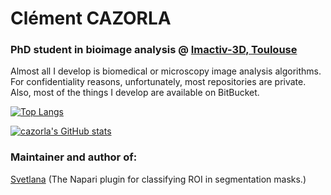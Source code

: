 <h1>Clément CAZORLA</h1>
<h3>PhD student in bioimage analysis @ <a href="https://www.imactiv-3d.com/">Imactiv-3D, Toulouse</a></h3>

Almost all I develop is biomedical or microscopy image analysis algorithms. For confidentiality reasons, unfortunately, most repositories are private. Also, most of the things I develop are available on BitBucket.

[![Top Langs](https://github-readme-stats.vercel.app/api/top-langs/?username=koopa31&layout=compact&theme=radical)](https://github.com/anuraghazra/github-readme-stats)

[![cazorla's GitHub stats](https://github-readme-stats.vercel.app/api?username=koopa31&show_icons=true)](https://github.com/anuraghazra/github-readme-stats)

<h3>Maintainer and author of:</h3>

[Svetlana](https://www.napari-hub.org/plugins/napari-svetlana) (The Napari plugin for classifying ROI in segmentation masks.)
